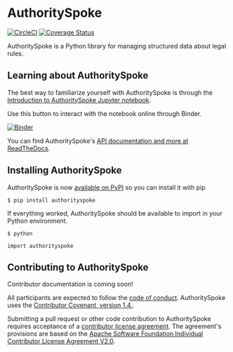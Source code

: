 # AuthoritySpoke

[![CircleCI](https://circleci.com/gh/mscarey/AuthoritySpoke.svg?style=svg)](https://circleci.com/gh/mscarey/AuthoritySpoke) [![Coverage Status](https://coveralls.io/repos/github/mscarey/AuthoritySpoke/badge.svg?branch=master)](https://coveralls.io/github/mscarey/AuthoritySpoke?branch=master)

AuthoritySpoke is a Python library for managing structured data about legal rules.

## Learning about AuthoritySpoke

The best way to familiarize yourself with AuthoritySpoke is through the [Introduction to AuthoritySpoke Jupyter notebook](notebooks/introduction.ipynb).

Use this button to interact with the notebook online through Binder.

[![Binder](https://mybinder.org/badge_logo.svg)](https://mybinder.org/v2/gh/mscarey/AuthoritySpoke/master)

You can find AuthoritySpoke's [API documentation and more at ReadTheDocs](https://authorityspoke.readthedocs.io/en/latest/).

## Installing AuthoritySpoke

AuthoritySpoke is now [available on PyPI](https://pypi.org/project/AuthoritySpoke/) so you can install it with pip

```
$ pip install authorityspoke
```

If everything worked, AuthoritySpoke should be available to import in your Python environment.

```
$ python
```

```
import authorityspoke
```

## Contributing to AuthoritySpoke

Contributor documentation is coming soon!

All participants are expected to follow the [code of conduct](code_of_conduct.md). AuthoritySpoke uses the [Contributor Covenant, version 1.4,](https://www.contributor-covenant.org/version/1/4/code-of-conduct.html).

Submitting a pull request or other code contribution to AuthoritySpoke requires acceptance of a [contributor license agreement](contributor_agreement.md). The agreement's provisions are based on the [Apache Software Foundation Individual Contributor License Agreement V2.0](http://www.apache.org/licenses/icla.pdf).
